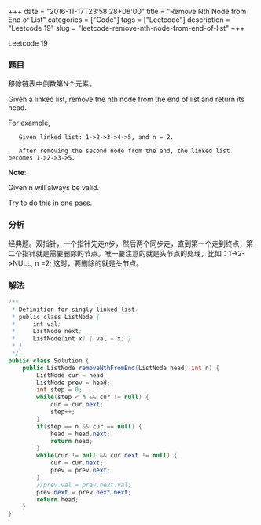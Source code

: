 +++
date = "2016-11-17T23:58:28+08:00"
title = "Remove Nth Node from End of List"
categories = ["Code"]
tags = ["Leetcode"]
description = "Leetcode 19"
slug = "leetcode-remove-nth-node-from-end-of-list"
+++


Leetcode 19

### 题目

移除链表中倒数第N个元素。

Given a linked list, remove the nth node from the end of list and return its head.

For example,

```
   Given linked list: 1->2->3->4->5, and n = 2.

   After removing the second node from the end, the linked list becomes 1->2->3->5.
```

__Note__:

Given n will always be valid.

Try to do this in one pass.

### 分析

经典题。双指针，一个指针先走n步，然后两个同步走，直到第一个走到终点，第二个指针就是需要删除的节点。唯一要注意的就是头节点的处理，比如：1->2->NULL, n =2; 这时，要删除的就是头节点。

### 解法

```java
/**
 * Definition for singly-linked list.
 * public class ListNode {
 *     int val;
 *     ListNode next;
 *     ListNode(int x) { val = x; }
 * }
 */
public class Solution {
    public ListNode removeNthFromEnd(ListNode head, int n) {
        ListNode cur = head;
        ListNode prev = head;
        int step = 0;
        while(step < n && cur != null) {
            cur = cur.next;
            step++;
        }
        if(step == n && cur == null) {
            head = head.next;
            return head;
        }
        while(cur != null && cur.next != null) {
            cur = cur.next;
            prev = prev.next;
        }
        //prev.val = prev.next.val;
        prev.next = prev.next.next;
        return head;
    }
}
```